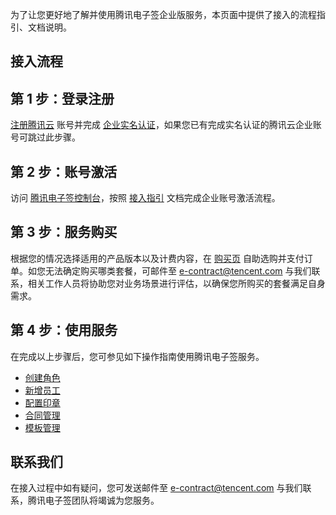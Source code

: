为了让您更好地了解并使用腾讯电子签企业版服务，本页面中提供了接入的流程指引、文档说明。

## 接入流程

## 第 1 步：登录注册

[注册腾讯云](https://cloud.tencent.com/document/product/378/17985) 账号并完成 [企业实名认证](https://cloud.tencent.com/document/product/378/10496)，如果您已有完成实名认证的腾讯云企业账号可跳过此步骤。

## 第 2 步：账号激活

访问 [腾讯电子签控制台](https://ess.tencent.cn/)，按照 [接入指引](https://cloud.tencent.com/document/product/1323/58492) 文档完成企业账号激活流程。

## 第 3 步：服务购买
根据您的情况选择适用的产品版本以及计费内容，在 [购买页](https://buy.cloud.tencent.com/enterprise) 自助选购并支付订单。如您无法确定购买哪类套餐，可邮件至 e-contract@tencent.com 与我们联系，相关工作人员将协助您对业务场景进行评估，以确保您所购买的套餐满足自身需求。

## 第 4 步：使用服务

在完成以上步骤后，您可参见如下操作指南使用腾讯电子签服务。

- [创建角色](https://cloud.tencent.com/document/product/1323/61355)
- [新增员工](https://cloud.tencent.com/document/product/1323/58495)
- [配置印章](https://cloud.tencent.com/document/product/1323/59451)
- [合同管理](https://cloud.tencent.com/document/product/1323/61360)
- [模板管理](https://cloud.tencent.com/document/product/1323/61357)

## 联系我们

在接入过程中如有疑问，您可发送邮件至 e-contract@tencent.com 与我们联系，腾讯电子签团队将竭诚为您服务。
